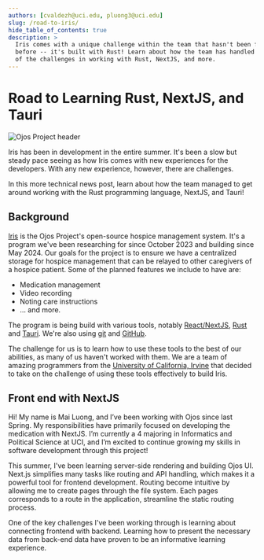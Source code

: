 ```yaml
---
authors: [cvaldezh@uci.edu, pluong3@uci.edu]
slug: /road-to-iris/
hide_table_of_contents: true
description: >
  Iris comes with a unique challenge within the team that hasn't been faced
  before -- it's built with Rust! Learn about how the team has handled some
  of the challenges in working with Rust, NextJS, and more.
---
```


# Road to Learning Rust, NextJS, and Tauri

![Ojos Project header](@site/static/images/header.png)

Iris has been in development in the entire summer. It's been a slow but steady
pace seeing as how Iris comes with new experiences for the developers. With any
new experience, however, there are challenges.

In this more technical news post, learn about how the team managed to get around
working with the Rust programming language, NextJS, and Tauri!

<!-- truncate -->
<!-- ? Please keep truncate here! -->
<!-- ? Learn more: https://docusaurus.io/docs/blog#blog-list -->

## Background

[Iris](https://github.com/ojosproject/iris/) is the Ojos Project's open-source
hospice management system. It's a program we've been researching for since
October 2023 and building since May 2024. Our goals for the project is to ensure
we have a centralized storage for hospice management that can be relayed to
other caregivers of a hospice patient. Some of the planned features we include
to have are:

- Medication management
- Video recording
- Noting care instructions
- ... and more.

The program is being build with various tools, notably
[React/NextJS](https://nextjs.org/), [Rust](https://rust-lang.org/) and
[Tauri](https://tauri.app/). We're also using [git](https://git-scm.com/) and
[GitHub](https://github.com/).

The challenge for us is to learn how to use these tools to the best of our
abilities, as many of us haven't worked with them. We are a team of amazing
programmers from the [University of California, Irvine](https://uci.edu/) that
decided to take on the challenge of using these tools effectively to build Iris.

## Front end with NextJS

Hi! My name is Mai Luong, and I’ve been working with Ojos since last Spring. My
responsibilities have primarily focused on developing the medication with
NextJS. I’m currently a 4 majoring in Informatics and Political Science
at UCI, and I’m excited to continue growing my skills in software development
through this project!

This summer, I've been learning server-side rendering and building Ojos UI.
Next.js simplifies many tasks like routing and API handling, which makes it
a powerful tool for frontend development. Routing become intuitive by allowing
me to create pages through the file system. Each pages corresponds
to a route in the application, streamline the static routing process.

One of the key challenges I've been working through is learning about connecting
frontend with backend. Learning how to present the necessary data from
back-end data have proven to be an informative learning experience.

